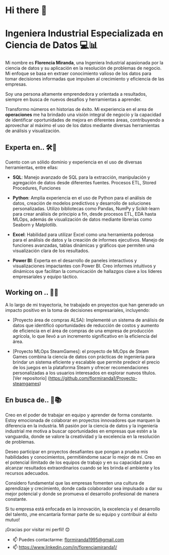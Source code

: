 # Hi there 👋
# Ingeniera Industrial Especializada en Ciencia de Datos 💻📊
Mi nombre es **Florencia Miranda**, una Ingeniera Industrial apasionada por la ciencia de datos y su aplicación en la resolución de problemas de negocio. Mi enfoque se basa en extraer conocimiento valioso de los datos para tomar decisiones informadas que impulsen al crecimiento y eficiencia de las empresas. 

Soy una persona altamente emprendedora y orientada a resultados, siempre en busca de nuevos desafíos y herramientas a aprender. 

Transformo números en historias de éxito. Mi experiencia en el area de **operaciones** me ha brindado una visión integral de negocio y la capacidad de identificar oportunidades de mejora en diferentes áreas, contribuyendo a aprovechar al máximo el uso de los datos mediante diversas herramientas de análisis y visualización.


## Experta en.. 🛠️🐍

Cuento con un sólido dominio y experiencia en el uso de diversas herramientas, entre ellas:

- **SQL**: Manejo avanzado de SQL para la extracción, manipulación y agregación de datos desde diferentes fuentes. Procesos ETL, Stored Procedures, Funciones

- **Python**: Amplia experiencia en el uso de Python para el análisis de datos, creación de modelos predictivos y desarrollo de soluciones personalizadas. Utilizo bibliotecas como Pandas, NumPy y Scikit-learn para crear análisis de principio a fin, desde procesos ETL, EDA hasta MLOps, además de visualización de datos mediante librerías como Seaborn y Matplotlib.

- **Excel**: Habilidad para utilizar Excel como una herramienta poderosa para el análisis de datos y la creación de informes ejecutivos. Manejo de funciones avanzadas, tablas dinámicas y gráficos que permiten una visualización clara de los resultados.

- **Power BI**: Experta en el desarrollo de paneles interactivos y visualizaciones impactantes con Power BI. Creo informes intuitivos y dinámicos que facilitan la comunicación de hallazgos clave a los líderes empresariales y equipo táctico.


## Working on .. 🔭🚀

A lo largo de mi trayectoria, he trabajado en proyectos que han generado un impacto positivo en la toma de decisiones empresariales, incluyendo:

- [Proyecto área de compras ALSA]: Implementé un sistema de análisis de datos que identificó oportunidades de reducción de costos y aumento de eficiencia en el área de compras de una empresa de producción agrícola, lo que llevó a un incremento significativo en la eficiencia del área.

- [Proyecto MLOps SteamGames]: el proyecto de MLOps de Steam Games combina la ciencia de datos con prácticas de ingeniería para brindar un sistema eficiente y escalable que permite predecir el precio de los juegos en la plataforma Steam y ofrecer recomendaciones personalizadas a los usuarios interesados en explorar nuevos títulos. [Ver repositorio] (https://github.com/flormiranda1/Proyecto-steamgames)


## En busca de.. 🤝📚

Creo en el poder de trabajar en equipo y aprender de forma constante. Estoy emocionada de colaborar en proyectos innovadores que marquen la diferencia en la industria. Mi pasión por la ciencia de datos y la ingeniería industrial me motiva a buscar oportunidades en empresas que estén a la vanguardia, donde se valore la creatividad y la excelencia en la resolución de problemas.

Deseo participar en proyectos desafiantes que pongan a prueba mis habilidades y conocimientos, permitiéndome sacar lo mejor de mí. Creo en el potencial ilimitado de los equipos de trabajo y en su capacidad para alcanzar resultados extraordinarios cuando se les brinda el ambiente y los recursos adecuados.

Considero fundamental que las empresas fomenten una cultura de aprendizaje y crecimiento, donde cada colaborador sea impulsado a dar su mejor potencial y donde se promueva el desarrollo profesional de manera constante.

Si tu empresa está enfocada en la innovación, la excelencia y el desarrollo del talento, ¡me encantaría formar parte de su equipo y contribuir al éxito mutuo!

¡Gracias por visitar mi perfil! 😊
- 📫 Puedes contactarme: flormiranda1995@gmail.com 
- 📫 https://www.linkedin.com/in/florenciamiranda1/


